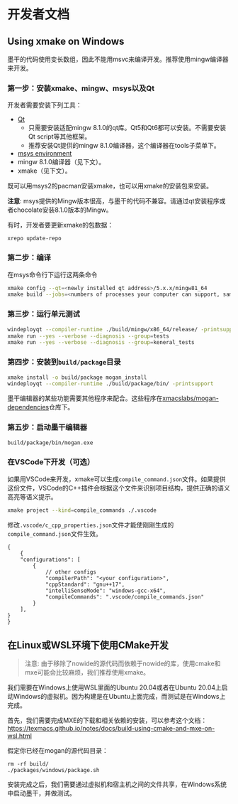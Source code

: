 # 开发者文档
## Using xmake on Windows
墨干的代码使用变长数组，因此不能用msvc来编译开发。推荐使用mingw编译器来开发。

### 第一步：安装xmake、mingw、msys以及Qt
开发者需要安装下列工具：

* [Qt](https://www.qt.io/download)
    * 只需要安装适配mingw 8.1.0的qt库。Qt5和Qt6都可以安装。不需要安装Qt script等其他框架。
    * 推荐安装Qt提供的mingw 8.1.0编译器，这个编译器在tools子菜单下。
* [msys environment](https://github.com/msys2/msys2-installer/releases)
* mingw 8.1.0编译器（见下文）。
* xmake（见下文）。

既可以用msys2的pacman安装xmake，也可以用xmake的安装包来安装。

**注意**: msys提供的Mingw版本很高，与墨干的代码不兼容。请通过qt安装程序或者chocolate安装8.1.0版本的Mingw。

有时，开发者要更新xmake的包数据：
``` pwsh
xrepo update-repo
```

### 第二步：编译
在msys命令行下运行这两条命令
``` bash
xmake config --qt=<newly installed qt address>/5.x.x/mingw81_64
xmake build --jobs=<numbers of processes your computer can support, same as make>
```

### 第三步：运行单元测试
``` bash
windeployqt --compiler-runtime ./build/mingw/x86_64/release/ -printsupport
xmake run --yes --verbose --diagnosis --group=tests
xmake run --yes --verbose --diagnosis --group=keneral_tests
```

### 第四步：安装到`build/package`目录
``` bash
xmake install -o build/package mogan_install
windeployqt --compiler-runtime ./build/package/bin/ -printsupport
```

墨干编辑器的某些功能需要其他程序来配合。这些程序在[xmacslabs/mogan-dependencies](https://github.com/XmacsLabs/mogan-dependencies)仓库下。

### 第五步：启动墨干编辑器
``` bash
build/package/bin/mogan.exe
```

### 在VSCode下开发（可选）
如果用VSCode来开发，xmake可以生成`compile_command.json`文件。如果提供这份文件，VSCode的C++插件会根据这个文件来识别项目结构，提供正确的语义高亮等语义提示。
```bash
xmake project --kind=compile_commands ./.vscode
```

修改`.vscode/c_cpp_properties.json`文件才能使刚刚生成的`compile_command.json`文件生效。
```jsonc
{
    {
    "configurations": [
        {
            // other configs
            "compilerPath": "<your configuration>",
            "cppStandard": "gnu++17",
            "intelliSenseMode": "windows-gcc-x64",
            "compileCommands": ".vscode/compile_commands.json"
        }
    ],
}
}
```

##  在Linux或WSL环境下使用CMake开发
> 注意: 由于移除了nowide的源代码而依赖于nowide的库，使用cmake和mxe可能会比较麻烦，我们推荐使用xmake。

我们需要在Windows上使用WSL里面的Ubuntu 20.04或者在Ubuntu 20.04上启动Windows的虚拟机。因为构建是在Ubuntu上面完成，而测试是在Windows上完成。

首先，我们需要完成MXE的下载和相关依赖的安装，可以参考这个文档：
https://texmacs.github.io/notes/docs/build-using-cmake-and-mxe-on-wsl.html

假定你已经在mogan的源代码目录：
```
rm -rf build/
./packages/windows/package.sh
```
安装完成之后，我们需要通过虚拟机和宿主机之间的文件共享，在Windows系统中启动墨干，并做测试。
